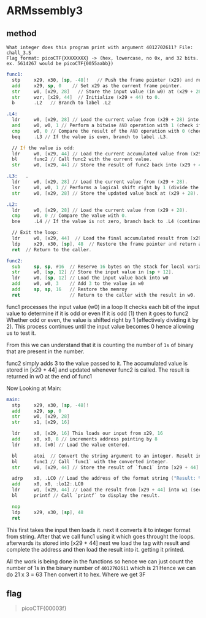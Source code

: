 # ARMssembly3

## method


```
What integer does this program print with argument 4012702611? File: chall_3.S 
Flag format: picoCTF{XXXXXXXX} -> (hex, lowercase, no 0x, and 32 bits. ex. 5614267 would be picoCTF{0055aabb})
```


```	asm
func1:
  stp     x29, x30, [sp, -48]!   // Push the frame pointer (x29) and return address (x30) to the stack.
  add     x29, sp, 0    // Set x29 as the current frame pointer.
  str     w0, [x29, 28]   // Store the input value (in w0) at (x29 + 28).
  str     wzr, [x29, 44]  // Initialize (x29 + 44) to 0.
  b       .L2   // Branch to label .L2 

.L4:                         
  ldr     w0, [x29, 28] // Load the current value from (x29 + 28) into w0.
  and     w0, w0, 1 // Perform a bitwise AND operation with 1 (check if the value is odd).
  cmp     w0, 0 // Compare the result of the AND operation with 0 (check parity).
  beq     .L3 // If the value is even, branch to label .L3.

  // If the value is odd:
  ldr     w0, [x29, 44] // Load the current accumulated value from (x29 + 44).
  bl      func2 // Call func2 with the current value.
  str     w0, [x29, 44] // Store the result of func2 back into (x29 + 44).

.L3:   .
  ldr     w0, [x29, 28] // Load the current value from (x29 + 28).
  lsr     w0, w0, 1 // Performs a logical shift right by 1 (divide the value by 2).
  str     w0, [x29, 28] // Store the updated value back at (x29 + 28).

.L2:  
  ldr     w0, [x29, 28] // Load the current value from (x29 + 28).
  cmp     w0, 0 // Compare the value with 0.
  bne     .L4 // If the value is not zero, branch back to .L4 (continue the loop).

  // Exit the loop:
  ldr     w0, [x29, 44]  // Load the final accumulated result from [x29 + 44].
  ldp     x29, x30, [sp], 48  // Restore the frame pointer and return address from the stack.
  ret  // Return to the caller.

func2:
  sub     sp, sp, #16  // Reserve 16 bytes on the stack for local variables.
  str     w0, [sp, 12] // Store the input value in [sp + 12].
  ldr     w0, [sp, 12] // Load the input value back into w0
  add     w0, w0, 3    // Add 3 to the value in w0
  add     sp, sp, 16   // Restore the memroy
  ret                  // Return to the caller with the result in w0.

```

func1 processes the input value (w0) in a loop It checks each bit of the input value to determine if it is odd or even
If it is odd (1) then it goes to func2
Whether odd or even, the value is shifted right by 1 (effectively dividing it by 2).
This process continues until the input value becomes 0 hence allowing us to test it.

From this we can understand that it is counting the number of `1s` of binary that are present in the number.

func2 simply adds 3 to the value passed to it.
The accumulated value is stored in [x29 + 44] and updated whenever func2 is called.
The result is returned in w0 at the end of func1


Now Looking at Main: 
```asm
main:
  stp     x29, x30, [sp, -48]!       
  add     x29, sp, 0        
  str     w0, [x29, 28] 
  str     x1, [x29, 16] 

  ldr     x0, [x29, 16] This loads our input from x29, 16
  add     x0, x0, 8 // increments address pointing by 8
  ldr     x0, [x0] // Load the value entered.

  bl      atoi  // Convert the string argument to an integer. Result in w0.
  bl      func1 // Call `func1` with the converted integer.
  str     w0, [x29, 44] // Store the result of `func1` into [x29 + 44].

  adrp    x0, .LC0 // Load the address of the format string ("Result: %ld\n") into x0.
  add     x0, x0, :lo12:.LC0
  ldr     w1, [x29, 44] // Load the result from [x29 + 44] into w1 (second argument to `printf`).
  bl      printf // Call `printf` to display the result.

  nop                            
  ldp     x29, x30, [sp], 48        
  ret
```

This first takes the input then loads it. next it converts it to integer format from string. 
After that we call func1 using it which goes throught the loops. afterwards its stored into [x29 + 44] next we load the tag with result and complete the address and then load the result into it. 
getting it printed.

All the work is being done in the functions so hence we can just count the number of 1s in the binary number of `4012702611` which is 21
Hence we can do 21 x 3 = 63 Then convert it to hex. Where we get 3F

## flag

> picoCTF{00003f}
